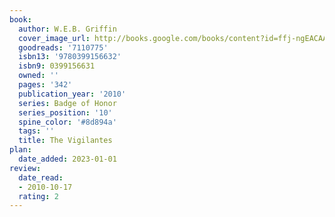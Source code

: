 ```yaml
---
book:
  author: W.E.B. Griffin
  cover_image_url: http://books.google.com/books/content?id=ffj-ngEACAAJ&printsec=frontcover&img=1&zoom=1&source=gbs_api
  goodreads: '7110775'
  isbn13: '9780399156632'
  isbn9: 0399156631
  owned: ''
  pages: '342'
  publication_year: '2010'
  series: Badge of Honor
  series_position: '10'
  spine_color: '#8d894a'
  tags: ''
  title: The Vigilantes
plan:
  date_added: 2023-01-01
review:
  date_read:
  - 2010-10-17
  rating: 2
---
```

